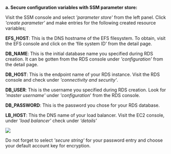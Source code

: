 ﻿**a. Secure configuration variables with SSM parameter store:**

Visit the SSM console and select *'parameter store'* from the left panel. Click *'create parameter'* and make entries for the following created resource variables;



**EFS\_HOST**: This is the DNS hostname of the EFS filesystem. To obtain, visit the EFS console and click on the ‘file system ID’ from the detail page.

**DB\_NAME**: This is the initial database name you specified during RDS creation. It can be gotten from the RDS console under *'configuration'* from the detail page.

**DB\_HOST**: This is the endpoint name of your RDS instance. Visit the RDS console and check under *'connectivity and security'*.

**DB\_USER**: This is the username you specified during RDS creation. Look for *'master username'* under *'configuration*' from the RDS console.

**DB\_PASSWORD**: This is the password you chose for your RDS database.

**LB\_HOST**: This the DNS name of your load balancer. Visit the EC2 console, under *'load balancer'* check under *‘details’*

![](Aspose.Words.8430f7b1-a9fe-47b5-a66e-604da4597be7.001.png)


Do not forget to select *'secure string'* for your password entry and choose your default account key for encryption.

